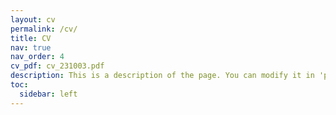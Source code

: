 ```yaml
---
layout: cv
permalink: /cv/
title: CV
nav: true
nav_order: 4
cv_pdf: cv_231003.pdf
description: This is a description of the page. You can modify it in 'pages/_cv.md'. You can also change or remove the top pdf download button.
toc:
  sidebar: left
---
```

